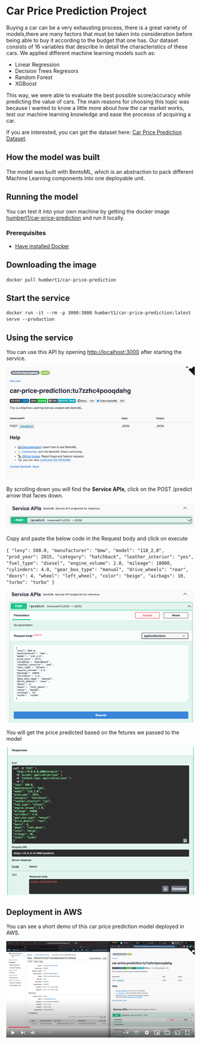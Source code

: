 # Car Price Prediction Project

Buying a car can be a very exhausting process, there is a great variety of models,there are many factors that must be taken into consideration before being able to buy it according to the budget that one has. Our dataset consists of 16 variables that describe in detail the characteristics of these cars. We applied different machine learning models such as:

- Linear Regression
- Decision Trees Regresors
- Random Forest
- XGBoost

This way, we were able to evaluate the best possible score/accuracy while predicting the value of cars. The main reasons for choosing this topic was because I wanted to know a little more about how the car market works, test our machine learning knowledge and ease the processs of acquiring a car.

If you are interested, you can get the dataset here: [Car Price Prediction Dataset](https://www.kaggle.com/datasets/deepcontractor/car-price-prediction-challenge).

## How the model was built

The model was built with BentoML, which is an abstraction to pack different Machine Learning components into one deployable unit.

## Running the model

You can test it into your own machine by getting the docker image [humbert1/car-price-prediction](https://hub.docker.com/repository/docker/humbert1/car-price-prediction) and run it locally.

### Prerequisites

- [Have installed Docker](https://docs.docker.com/get-docker/)

## Downloading the image

`docker pull humbert1/car-price-prediction`

## Start the service

`docker run -it --rm -p 3000:3000 humbert1/car-price-prediction:latest serve --production`

## Using the service

You can use this API by opening [http://localhost:3000](http://localhost:3000) after starting the service.

![service1](resources/service1.png)

By scrolling down you will find the **Service APIs**, click on the POST /predict arrow that faces down.

![service2](resources/service2.png)

Copy and paste the below code in the Request body and click on execute

`{ "levy": 500.0, "manufacturer": "bmw", "model": "118_2,0", "prod_year": 2015, "category": "hatchback", "leather_interior": "yes", "fuel_type": "diesel", "engine_volume": 2.0, "mileage": 18000, "cylinders": 4.0, "gear_box_type": "manual", "drive_wheels": "rear", "doors": 4, "wheel": "left_wheel", "color": "beige", "airbags": 10, "turbo": "turbo" }`

![service3](resources/service3.png)

You will get the price predicted based on the fetures we passed to the model

![service4](resources/service4.png)

## Deployment in AWS

You can see a short demo of this car price prediction model deployed in AWS.

[![video](resources/video.png)](https://youtu.be/PYBRlv7psTQ)
